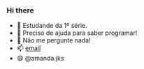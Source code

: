 ### Hi there
- 🌱 Estudande da 1º série.
- 🤔 Preciso de ajuda para saber programar!
- 💬 Não me pergunte nada!
- 📫 [email](amandajunkes20@gmail.com)
- 😄 @amanda.jks



<!--
**amanda20jks/amanda20jks** is a ✨ _special_ ✨ repository because its `README.md` (this file) appears on your GitHub profile.

Here are some ideas to get you started:

- 🔭 I’m currently working on ...
- 🌱 I’m currently learning ...
- 👯 I’m looking to collaborate on ...
- 🤔 I’m looking for help with ...
- 💬 Ask me about ...
- 📫 How to reach me: ...
- 😄 Pronouns: ...
- ⚡ Fun fact: ...
-->
